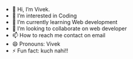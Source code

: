 - 👋 Hi, I’m Vivek.
- 👀 I’m interested in Coding
- 🌱 I’m currently learning Web development 
- 💞️ I’m looking to collaborate on web developer 
- 📫 How to reach me contact on email
- 😄 Pronouns: Vivek
- ⚡ Fun fact: kuch nahi!! 

<!---
itssvivekk011/itssvivekk011 is a ✨ special ✨ repository because its `README.md` (this file) appears on your GitHub profile.
You can click the Preview link to take a look at your changes.
--->
